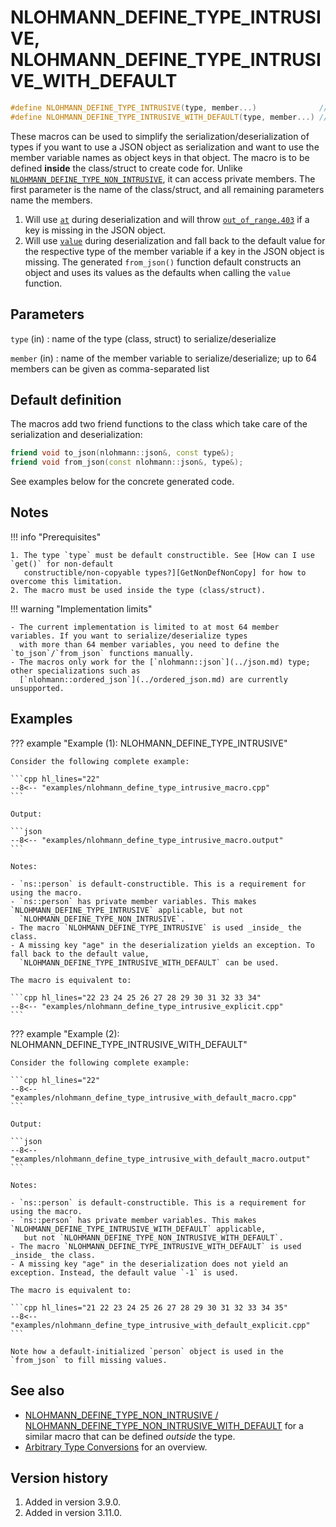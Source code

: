 # NLOHMANN_DEFINE_TYPE_INTRUSIVE, NLOHMANN_DEFINE_TYPE_INTRUSIVE_WITH_DEFAULT

```cpp
#define NLOHMANN_DEFINE_TYPE_INTRUSIVE(type, member...)              // (1)
#define NLOHMANN_DEFINE_TYPE_INTRUSIVE_WITH_DEFAULT(type, member...) // (2)
```

These macros can be used to simplify the serialization/deserialization of types if you want to use a JSON object as
serialization and want to use the member variable names as object keys in that object. The macro is to be defined
**inside** the class/struct to create code for. Unlike
[`NLOHMANN_DEFINE_TYPE_NON_INTRUSIVE`](nlohmann_define_type_non_intrusive.md), it can access private members. The first
parameter is the name of the class/struct, and all remaining parameters name the members.

1. Will use [`at`](../basic_json/at.md) during deserialization and will throw
  [`out_of_range.403`](../../home/exceptions.md#jsonexceptionout_of_range403) if a key is missing in the JSON object.
2. Will use [`value`](../basic_json/value.md) during deserialization and fall back to the default value for the
   respective type of the member variable if a key in the JSON object is missing. The generated `from_json()` function
   default constructs an object and uses its values as the defaults when calling the `value` function.

## Parameters

`type` (in)
:   name of the type (class, struct) to serialize/deserialize

`member` (in)
:   name of the member variable to serialize/deserialize; up to 64 members can be given as comma-separated list

## Default definition

The macros add two friend functions to the class which take care of the serialization and deserialization:

```cpp
friend void to_json(nlohmann::json&, const type&);
friend void from_json(const nlohmann::json&, type&);
```

See examples below for the concrete generated code.

## Notes

!!! info "Prerequisites"

    1. The type `type` must be default constructible. See [How can I use `get()` for non-default
       constructible/non-copyable types?][GetNonDefNonCopy] for how to overcome this limitation.
    2. The macro must be used inside the type (class/struct).

[GetNonDefNonCopy]: ../../features/arbitrary_types.md#how-can-i-use-get-for-non-default-constructiblenon-copyable-types

!!! warning "Implementation limits"

    - The current implementation is limited to at most 64 member variables. If you want to serialize/deserialize types
      with more than 64 member variables, you need to define the `to_json`/`from_json` functions manually.
    - The macros only work for the [`nlohmann::json`](../json.md) type; other specializations such as
      [`nlohmann::ordered_json`](../ordered_json.md) are currently unsupported.

## Examples

??? example "Example (1): NLOHMANN_DEFINE_TYPE_INTRUSIVE"

    Consider the following complete example:

    ```cpp hl_lines="22"
    --8<-- "examples/nlohmann_define_type_intrusive_macro.cpp"
    ```
    
    Output:
    
    ```json
    --8<-- "examples/nlohmann_define_type_intrusive_macro.output"
    ```

    Notes:

    - `ns::person` is default-constructible. This is a requirement for using the macro.
    - `ns::person` has private member variables. This makes `NLOHMANN_DEFINE_TYPE_INTRUSIVE` applicable, but not
      `NLOHMANN_DEFINE_TYPE_NON_INTRUSIVE`.
    - The macro `NLOHMANN_DEFINE_TYPE_INTRUSIVE` is used _inside_ the class.
    - A missing key "age" in the deserialization yields an exception. To fall back to the default value,
      `NLOHMANN_DEFINE_TYPE_INTRUSIVE_WITH_DEFAULT` can be used.

    The macro is equivalent to:

    ```cpp hl_lines="22 23 24 25 26 27 28 29 30 31 32 33 34"
    --8<-- "examples/nlohmann_define_type_intrusive_explicit.cpp"
    ```

??? example "Example (2): NLOHMANN_DEFINE_TYPE_INTRUSIVE_WITH_DEFAULT"

    Consider the following complete example:

    ```cpp hl_lines="22"
    --8<-- "examples/nlohmann_define_type_intrusive_with_default_macro.cpp"
    ```
    
    Output:
    
    ```json
    --8<-- "examples/nlohmann_define_type_intrusive_with_default_macro.output"
    ```

    Notes:

    - `ns::person` is default-constructible. This is a requirement for using the macro.
    - `ns::person` has private member variables. This makes `NLOHMANN_DEFINE_TYPE_INTRUSIVE_WITH_DEFAULT` applicable,
       but not `NLOHMANN_DEFINE_TYPE_NON_INTRUSIVE_WITH_DEFAULT`.
    - The macro `NLOHMANN_DEFINE_TYPE_INTRUSIVE_WITH_DEFAULT` is used _inside_ the class.
    - A missing key "age" in the deserialization does not yield an exception. Instead, the default value `-1` is used.

    The macro is equivalent to:

    ```cpp hl_lines="21 22 23 24 25 26 27 28 29 30 31 32 33 34 35"
    --8<-- "examples/nlohmann_define_type_intrusive_with_default_explicit.cpp"
    ```

    Note how a default-initialized `person` object is used in the `from_json` to fill missing values.

## See also

- [NLOHMANN_DEFINE_TYPE_NON_INTRUSIVE / NLOHMANN_DEFINE_TYPE_NON_INTRUSIVE_WITH_DEFAULT](nlohmann_define_type_non_intrusive.md)
  for a similar macro that can be defined _outside_ the type.
- [Arbitrary Type Conversions](../../features/arbitrary_types.md) for an overview.

## Version history

1. Added in version 3.9.0.
2. Added in version 3.11.0.
